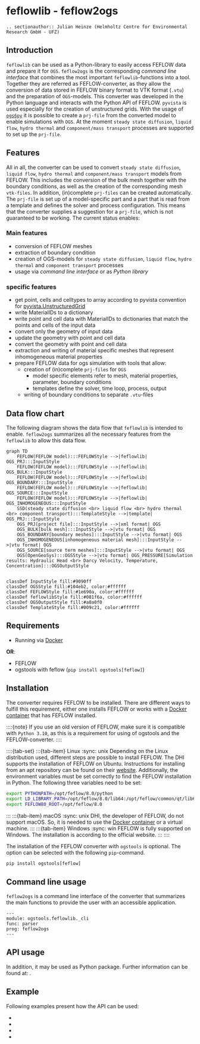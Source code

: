 # feflowlib - feflow2ogs

```{eval-rst}
.. sectionauthor:: Julian Heinze (Helmholtz Centre for Environmental Research GmbH - UFZ)
```

## Introduction

`feflowlib` can be used as a Python-library to easily access FEFLOW data and prepare it for `OGS`.
`feflow2ogs` is the corresponding *command line interface* that combines the most important `feflowlib`-functions into a tool.
Together they are referred as FEFLOW-converter, as they allow the conversion of data stored in FEFLOW binary format to VTK format (`.vtu`) and the preparation of `OGS`-models.
This converter was developed in the Python language and interacts with the Python API of FEFLOW.
`pyvista` is used especially for the creation of unstructured grids.
With the usage of [`ogs6py`](https://joergbuchwald.github.io/ogs6py-doc/index.html) it is possible to create a `prj-file` from the converted model to enable simulations with `OGS`.
At the moment `steady state diffusion`, `liquid flow`, `hydro thermal` and `component/mass transport` processes are supported to set up the `prj-file`.

## Features

All in all, the converter can be used to convert `steady state diffusion`, `liquid flow`, `hydro thermal` and `component/mass transport` models from FEFLOW.
This includes the conversion of the bulk mesh together with the boundary conditions, as well as the creation of the corresponding mesh `vtk-files`.
In addition, (in)complete `prj-files` can be created automatically.
The `prj-file` is set up of a model-specific part and a part that is read from a template and defines the solver and process configuration.
This means that the converter supplies a suggestion for a `prj-file`, which is not guaranteed
to be working.
The current status enables:

### Main features

- conversion of FEFLOW meshes
- extraction of boundary condition
- creation of OGS-models for `steady state diffusion`, `liquid flow`, `hydro thermal` and `component transport` processes
- usage via *command line interface* or as *Python library*

### specific features

- get point, cells and celltypes to array according to pyvista convention for [pyvista.UnstructuredGrid](https://docs.pyvista.org/version/stable/api/core/_autosummary/pyvista.UnstructuredGrid.html)
- write MaterialIDs to a dictionary
- write point and cell data with MaterialIDs to dictionaries that match the points and cells of the input data
- convert only the geometry of input data
- update the geometry with point and cell data
- convert the geometry with point and cell data
- extraction and writing of material specific meshes that represent inhomogeneous material properties
- prepare FEFLOW data for ogs simulation with tools that allow:
  - creation of (in)complete `prj-files` for `OGS`
    - model specific elements refer to mesh, material properties, parameter, boundary conditions
    - templates define the solver, time loop, process, output
  - writing of boundary conditions to separate `.vtu`-files

## Data flow chart

The following diagram shows the data flow that `feflowlib` is intended to enable.
`feflow2ogs` summarizes all the necessary features from the `feflowlib` to allow this data flow.

```{mermaid}
graph TD
    FEFLOW(FEFLOW model):::FEFLOWStyle -->|feflowlib| OGS_PRJ:::InputStyle
    FEFLOW(FEFLOW model):::FEFLOWStyle -->|feflowlib| OGS_BULK:::InputStyle
    FEFLOW(FEFLOW model):::FEFLOWStyle -->|feflowlib| OGS_BOUNDARY:::InputStyle
    FEFLOW(FEFLOW model):::FEFLOWStyle -->|feflowlib| OGS_SOURCE:::InputStyle
    FEFLOW(FEFLOW model):::FEFLOWStyle -->|feflowlib| OGS_INHOMOGENEOUS:::InputStyle
    SSD(steady state diffusion <br> liquid flow <br> hydro thermal <br> component transport):::TemplateStyle -->|template| OGS_PRJ:::InputStyle
    OGS_PRJ[project file]:::InputStyle -->|xml format| OGS
    OGS_BULK[bulk mesh]:::InputStyle -->|vtu format| OGS
    OGS_BOUNDARY[boundary meshes]:::InputStyle -->|vtu format| OGS
    OGS_INHOMOGENEOUS[inhomogeneous material mesh]:::InputStyle -->|vtu format| OGS
    OGS_SOURCE[source term meshes]:::InputStyle -->|vtu format| OGS
    OGS(OpenGeoSys):::OGSStyle -->|vtu format| OGS_PRESSURE[Simulation results: Hydraulic Head <br> Darcy Velocity, Temperature, Concentration]:::OGSOutputStyle


classDef InputStyle fill:#9090ff
classDef OGSStyle fill:#104eb2, color:#ffffff
classDef FEFLOWStyle fill:#1e690a, color:#ffffff
classDef feflowlibStyle fill:#081f6a, color:#ffffff
classDef OGSOutputStyle fill:#a0a0f0
classDef TemplateStyle fill:#009c21, color:#ffffff
```

## Requirements

- Running via [Docker](./docker.md)

**OR**:

- FEFLOW
- ogstools with feflow (`pip install ogstools[feflow]`)

## Installation

The converter requires FEFLOW to be installed.
There are different ways to fulfill this requirement, either one installs FEFLOW or works with a [Docker container](./docker.md) that has FEFLOW installed.

::::{note}
If you use an old version of FEFLOW, make sure it is compatible with `Python 3.10`, as this is a requirement for using of ogstools and the FEFLOW-converter.
::::

::::{tab-set}
:::{tab-item} Linux
:sync: unix
Depending on the Linux distribution used, different steps are possible to install FEFLOW.
The DHI supports the installation of FEFLOW on Ubuntu.
Instructions for installing from an apt repository can be found on their [website](https://download.feflow.com/download/FEFLOW/linux/).
Additionally, the environment variables must be set correctly to find the FEFLOW installation in Python.
The following three variables need to be set:

```bash
export PYTHONPATH=/opt/feflow/8.0/python
export LD_LIBRARY_PATH=/opt/feflow/8.0/lib64:/opt/feflow/common/qt/lib64:/opt/feflow/common/lib64
export FEFLOW80_ROOT=/opt/feflow/8.0
```

:::
:::{tab-item} macOS
:sync: unix
DHI, the developer of FEFLOW, do not support macOS.
So, it is needed to use the [Docker container](./docker.md) or a virtual machine.
:::
:::{tab-item} Windows
:sync: win
FEFLOW is fully supported on Windows.
The installation is according to the official website.
:::
::::

The installation of the FEFLOW converter with `ogstools` is optional.
The option can be selected with the following `pip`-command.

```
pip install ogstools[feflow]
```

## Command line usage

`feflow2ogs` is a command line interface of the converter that summarizes the main functions to provide the user with an accessible application.

```{argparse}
---
module: ogstools.feflowlib._cli
func: parser
prog: feflow2ogs
---
```

## API usage

In addition, it may be used as Python package.
Further information can be found at: [](../reference/ogstools.feflowlib).

## Example

Following examples present how the API can be used:

- [](../auto_examples/howto_advanced/plot_C_feflowlib_2layers_model.rst)
- [](../auto_examples/howto_advanced/plot_D_feflowlib_CT_simulation.rst)
- [](../auto_examples/howto_advanced/plot_E_feflowlib_H_simulation.rst)
- [](../auto_examples/howto_advanced/plot_F_feflowlib_HT_simulation.rst)
